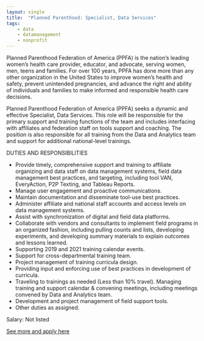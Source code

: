 ```yaml
---
layout: single
title:  "Planned Parenthood: Specialist, Data Services"
tags: 
    - data
    - datamanagement
    - nonprofit
---
```


Planned Parenthood Federation of America (PPFA) is the nation’s leading women’s health care provider, educator, and advocate, serving women, men, teens and families. For over 100 years, PPFA has done more than any other organization in the United States to improve women’s health and safety, prevent unintended pregnancies, and advance the right and ability of individuals and families to make informed and responsible health care decisions.

Planned Parenthood Federation of America (PPFA) seeks a dynamic and effective Specialist, Data Services. This role will be responsible for the primary support and training functions of the team and includes interfacing with affiliates and federation staff on tools support and coaching. The position is also responsible for all training from the Data and Analytics team and support for additional national-level trainings.


DUTIES AND RESPONSIBILITIES
* Provide timely, comprehensive support and training to affiliate organizing and data staff on data management systems, field data management best practices, and targeting, including tool VAN, EveryAction, P2P Texting, and Tableau Reports.
* Manage user engagement and proactive communications.
* Maintain documentation and disseminate tool-use best practices.
* Administer affiliate and national staff accounts and access levels on data management systems.
* Assist with synchronization of digital and field data platforms.
* Collaborate with vendors and consultants to implement field programs in an organized fashion, including pulling counts and lists, developing experiments, and developing summary materials to explain outcomes and lessons learned.
* Supporting 2019 and 2021 training calendar events.
* Support for cross-departmental training team.
* Project management of training curricula design.
* Providing input and enforcing use of best practices in development of curricula.
* Traveling to trainings as needed (Less than 10% travel). Managing training and support calendar & convening meetings, including meetings convened by Data and Analytics team.
* Development and project management of field support tools.
* Other duties as assigned.


Salary: Not listed


[See more and apply here](https://jobs.lever.co/ppfa/c962b12c-e621-4c55-88f4-a52efd97bcbe)
